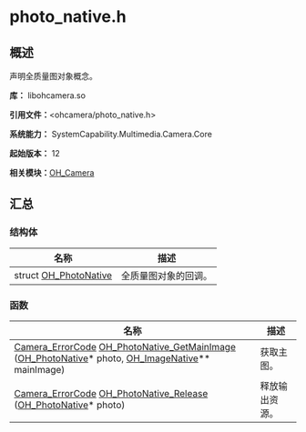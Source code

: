 # photo_native.h


## 概述

声明全质量图对象概念。

**库：** libohcamera.so

**引用文件：**&lt;ohcamera/photo_native.h&gt;

**系统能力：** SystemCapability.Multimedia.Camera.Core

**起始版本：** 12

**相关模块：**[OH_Camera](_o_h___camera.md)


## 汇总


### 结构体

| 名称 | 描述 |
| -------- | -------- |
| struct  [OH_PhotoNative](_o_h___photonative.md) | 全质量图对象的回调。 |


### 函数

| 名称 | 描述 |
| -------- | -------- |
| [Camera_ErrorCode](_o_h___camera.md#camera_errorcode) [OH_PhotoNative_GetMainImage](_o_h___camera.md#oh_photonative_getmainimage) ([OH_PhotoNative](_o_h___camera.md#oh_photonative)\* photo, [OH_ImageNative](https://gitee.com/openharmony/docs/blob/master/zh-cn/application-dev/reference/apis-image-kit/_image___native_module.md#oh_imagenative)\** mainImage) | 获取主图。 |
| [Camera_ErrorCode](_o_h___camera.md#camera_errorcode) [OH_PhotoNative_Release](_o_h___camera.md#oh_photonative_release) ([OH_PhotoNative](_o_h___camera.md#oh_photonative)\* photo) | 释放输出资源。 |
